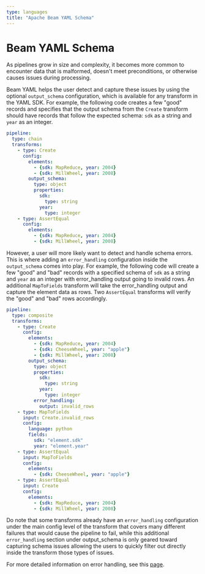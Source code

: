 ```yaml
---
type: languages
title: "Apache Beam YAML Schema"
---
```

<!--
    Licensed to the Apache Software Foundation (ASF) under one
    or more contributor license agreements.  See the NOTICE file
    distributed with this work for additional information
    regarding copyright ownership.  The ASF licenses this file
    to you under the Apache License, Version 2.0 (the
    "License"); you may not use this file except in compliance
    with the License.  You may obtain a copy of the License at

      http://www.apache.org/licenses/LICENSE-2.0

    Unless required by applicable law or agreed to in writing,
    software distributed under the License is distributed on an
    "AS IS" BASIS, WITHOUT WARRANTIES OR CONDITIONS OF ANY
    KIND, either express or implied.  See the License for the
    specific language governing permissions and limitations
    under the License.
-->

# Beam YAML Schema

As pipelines grow in size and complexity, it becomes more common to encounter
data that is malformed, doesn't meet preconditions, or otherwise causes issues
during processing.

Beam YAML helps the user detect and capture these issues by using the optional
`output_schema` configuration, which is available for any transform in the YAML
SDK. For example, the following code creates a few "good" records and specifies
that the output schema from the `Create` transform should have records that
follow the expected schema: `sdk` as a string and `year` as an integer.

```yaml
pipeline:
  type: chain
  transforms:
    - type: Create
      config:
        elements:
          - {sdk: MapReduce, year: 2004}
          - {sdk: MillWheel, year: 2008}
        output_schema:
          type: object
          properties:
            sdk:
              type: string
            year:
              type: integer
    - type: AssertEqual
      config:
        elements:
          - {sdk: MapReduce, year: 2004}
          - {sdk: MillWheel, year: 2008}
```

However, a user will more likely want to detect and handle schema errors. This
is where adding an `error_handling` configuration inside the `output_schema`
comes into play. For example, the following code will
create a few "good" and "bad" records with a specified schema of `sdk` as a
string and `year` as an integer with error_handling output going to invalid
rows. An additional `MapToFields` transform will take the error_handling output
and capture the element data as rows. Two `AssertEqual` transforms will verify
the "good" and "bad" rows accordingly.

```yaml
pipeline:
  type: composite
  transforms:
    - type: Create
      config:
        elements:
          - {sdk: MapReduce, year: 2004}
          - {sdk: CheeseWheel, year: "apple"}
          - {sdk: MillWheel, year: 2008}
        output_schema:
          type: object
          properties:
            sdk:
              type: string
            year:
              type: integer
          error_handling:
            output: invalid_rows
    - type: MapToFields
      input: Create.invalid_rows
      config:
        language: python
        fields:
          sdk: "element.sdk"
          year: "element.year"
    - type: AssertEqual
      input: MapToFields
      config:
        elements:
          - {sdk: CheeseWheel, year: "apple"}
    - type: AssertEqual
      input: Create
      config:
        elements:
          - {sdk: MapReduce, year: 2004}
          - {sdk: MillWheel, year: 2008}
```

Do note that some transforms already have an `error_handling` configuration
under the main config level of the transform that covers many different 
failures that would cause the pipeline to fail, while this additional
`error_handling` section under output_schema is only geared toward capturing
schema issues allowing the users to quickly filter out directly inside the
transform those types of issues.

For more detailed information on error handling, see this [page](https://beam.apache.org/documentation/sdks/yaml-errors/).
